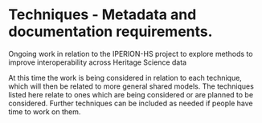 # Techniques - Metadata and documentation requirements.
Ongoing work in relation to the IPERION-HS project to explore methods to improve interoperability across Heritage Science data

At this time the work is being considered in relation to each technique, which will then be related to more general shared models. The techniques listed here relate to ones which are being considered or are planned to be considered. Further techniques can be included as needed if people have time to work on them.


